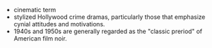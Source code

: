 - cinematic term
- stylized Hollywood crime dramas, particularly those that emphasize cynial attitudes and motivations.
- 1940s and 1950s are generally regarded as the "classic preriod" of American film noir.